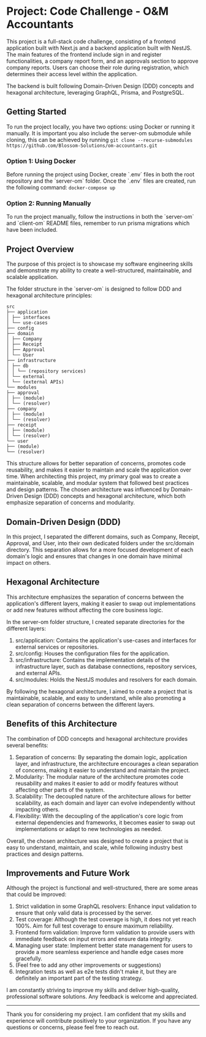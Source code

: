 # Project: Code Challenge - O&M Accountants

This project is a full-stack code challenge, consisting of a frontend application built with Next.js and a backend application built with NestJS. The main features of the frontend include sign in and register functionalities, a company report form, and an approvals section to approve company reports. Users can choose their role during registration, which determines their access level within the application.

The backend is built following Domain-Driven Design (DDD) concepts and hexagonal architecture, leveraging GraphQL, Prisma, and PostgreSQL.

## Getting Started

To run the project locally, you have two options: using Docker or running it manually.
It is important you also include the server-om submodule while cloning, this can be achieved by running
`git clone --recurse-submodules https://github.com/Blossom-Solutions/om-accountants.git`

### Option 1: Using Docker

Before running the project using Docker, create \`.env\` files in both the root repository and the \`server-om\` folder. Once the \`.env\` files are created, run the following command:
`docker-compose up`

### Option 2: Running Manually

To run the project manually, follow the instructions in both the \`server-om\` and \`client-om\` README files, remember to run prisma migrations which have been included.

## Project Overview

The purpose of this project is to showcase my software engineering skills and demonstrate my ability to create a well-structured, maintainable, and scalable application.

The folder structure in the \`server-om\` is designed to follow DDD and hexagonal architecture principles:

```
src
├── application
│ ├── interfaces
│ └── use-cases
├── config
├── domain
│ ├── Company
│ ├── Receipt
│ ├── Approval
│ └── User
├── infrastructure
│ ├── db
│ │ └── (repository services)
│ └── external
│ └── (external APIs)
└── modules
├── approval
│ ├── (module)
│ └── (resolver)
├── company
│ ├── (module)
│ └── (resolver)
├── receipt
│ ├── (module)
│ └── (resolver)
└── user
├── (module)
└── (resolver)
```

This structure allows for better separation of concerns, promotes code reusability, and makes it easier to maintain and scale the application over time.
When architecting this project, my primary goal was to create a maintainable, scalable, and modular system that followed best practices and design patterns. The chosen architecture was influenced by Domain-Driven Design (DDD) concepts and hexagonal architecture, which both emphasize separation of concerns and modularity.

## Domain-Driven Design (DDD)
In this project, I separated the different domains, such as Company, Receipt, Approval, and User, into their own dedicated folders under the src/domain directory. This separation allows for a more focused development of each domain's logic and ensures that changes in one domain have minimal impact on others.

## Hexagonal Architecture
This architecture emphasizes the separation of concerns between the application's different layers, making it easier to swap out implementations or add new features without affecting the core business logic.

In the server-om folder structure, I created separate directories for the different layers:

1. src/application: Contains the application's use-cases and interfaces for external services or repositories.
2. src/config: Houses the configuration files for the application.
3. src/infrastructure: Contains the implementation details of the infrastructure layer, such as database connections, repository services, and external APIs.
4. src/modules: Holds the NestJS modules and resolvers for each domain.

By following the hexagonal architecture, I aimed to create a project that is maintainable, scalable, and easy to understand, while also promoting a clean separation of concerns between the different layers.

## Benefits of this Architecture
The combination of DDD concepts and hexagonal architecture provides several benefits:

1. Separation of concerns: By separating the domain logic, application layer, and infrastructure, the architecture encourages a clean separation of concerns, making it easier to understand and maintain the project.
2. Modularity: The modular nature of the architecture promotes code reusability and makes it easier to add or modify features without affecting other parts of the system.
3. Scalability: The decoupled nature of the architecture allows for better scalability, as each domain and layer can evolve independently without impacting others.
4. Flexibility: With the decoupling of the application's core logic from external dependencies and frameworks, it becomes easier to swap out implementations or adapt to new technologies as needed.

Overall, the chosen architecture was designed to create a project that is easy to understand, maintain, and scale, while following industry best practices and design patterns.


## Improvements and Future Work

Although the project is functional and well-structured, there are some areas that could be improved:

1. Strict validation in some GraphQL resolvers: Enhance input validation to ensure that only valid data is processed by the server.
2. Test coverage: Although the test coverage is high, it does not yet reach 100%. Aim for full test coverage to ensure maximum reliability.
3. Frontend form validation: Improve form validation to provide users with immediate feedback on input errors and ensure data integrity.
4. Managing user state: Implement better state management for users to provide a more seamless experience and handle edge cases more gracefully.
5. (Feel free to add any other improvements or suggestions)
6. Integration tests as well as e2e tests didn't make it, but they are definitely an important part of the testing strategy.

I am constantly striving to improve my skills and deliver high-quality, professional software solutions. Any feedback is welcome and appreciated.

---

Thank you for considering my project. I am confident that my skills and experience will contribute positively to your organization. If you have any questions or concerns, please feel free to reach out.




